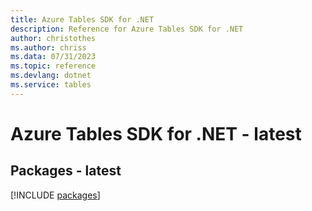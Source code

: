 ```yaml
---
title: Azure Tables SDK for .NET
description: Reference for Azure Tables SDK for .NET
author: christothes
ms.author: chriss
ms.data: 07/31/2023
ms.topic: reference
ms.devlang: dotnet
ms.service: tables
---
```

# Azure Tables SDK for .NET - latest
## Packages - latest
[!INCLUDE [packages](tables-index.md)]